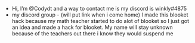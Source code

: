 - Hi, I’m @Codydt and a way to contact me is my discord is winkly#4875
- my discord group - (will put link when i come home)
I made this blooket hack because my math teacher started to do alot of blooket so I just got an idea and made a hack for blooket.
My name will stay unknown because of the teachers out there i know they would suspend me
